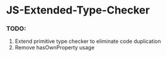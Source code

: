 # JS-Extended-Type-Checker

### TODO:
1. Extend primitive type checker to eliminate code duplication
2. Remove hasOwnProperty usage
